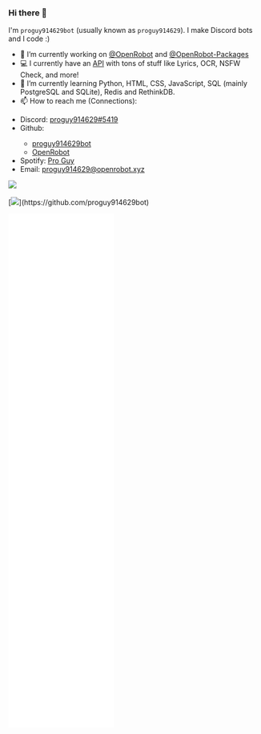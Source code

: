 ### Hi there 👋

I'm `proguy914629bot` (usually known as `proguy914629`). I make Discord bots and I code :)

- 🔭 I’m currently working on <a href="https://github.com/OpenRobot">@OpenRobot</a> and <a href="https://github.com/OpenRobot-Packages">@OpenRobot-Packages</a>
- 💻 I currently have an <a href="https://api.openrobot.xyz">API</a> with tons of stuff like Lyrics, OCR, NSFW Check, and more!
- 🌱 I’m currently learning Python, HTML, CSS, JavaScript, SQL (mainly PostgreSQL and SQLite), Redis and RethinkDB.
- 📫 How to reach me (Connections):
<ul>
    <li>Discord: <a href="https://discord.com/users/699839134709317642">proguy914629#5419</a></li>
    <li>Github:</li>
    <ul>
        <li><a href="https://github.com/proguy914629bot">proguy914629bot</a></li>
        <li><a href="https://github.com/OpenRobot">OpenRobot</a></li>
    </ul>
    <li>Spotify: <a href="https://open.spotify.com/user/6y2ajg5jz63w0g00jtl82eizu">Pro Guy</a></li>
    <li>Email: <a href="mailto:proguy914629@openrobot.xyz">proguy914629@openrobot.xyz</a></li>
</ul>

[![](https://github-readme-stats.vercel.app/api?username=proguy914629bot&show_icons=true&theme=tokyonight)](https://github.com/proguy914629bot)

[![](https://activity-graph.herokuapp.com/graph?username=proguy914629bot&bg_color=0D1116&color=38B6FF&line=38B6FF&point=FFFFFF&hide_border=true&custom_title=proguy914629%27s%20Contributions:)](https://github.com/proguy914629bot)

[![](https://github.com/proguy914629bot/proguy914629bot/blob/main/github-metrics.svg)](https://github.com/proguy914629bot)
